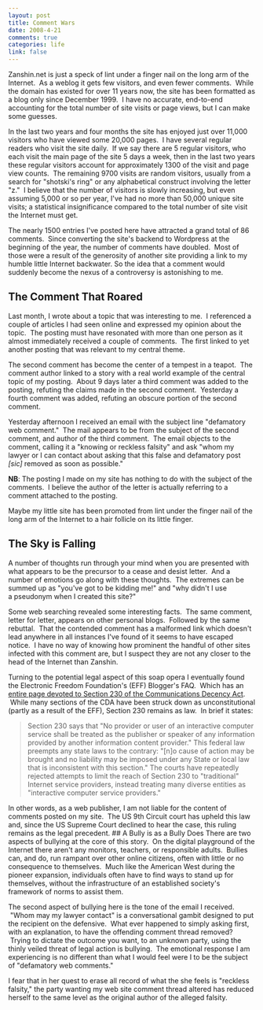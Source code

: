 ```yaml
--- 
layout: post
title: Comment Wars
date: 2008-4-21
comments: true
categories: life
link: false
---
```

Zanshin.net is just a speck of lint under a finger nail on the long arm of the Internet.  As a weblog it gets few visitors, and even fewer comments.  While the domain has existed for over 11 years now, the site has been formatted as a blog only since December 1999.  I have no accurate, end-to-end accounting for the total number of site visits or page views, but I can make some guesses. 

In the last two years and four months the site has enjoyed just over 11,000 visitors who have viewed some 20,000 pages.  I have several regular readers who visit the site daily.  If we say there are 5 regular visitors, who each visit the main page of the site 5 days a week, then in the last two years these regular visitors account for approximately 1300 of the visit and page view counts.  The remaining 9700 visits are random visitors, usually from a search for "shotski's ring" or any alphabetical construct involving the letter "z."  I believe that the number of visitors is slowly increasing, but even assuming 5,000 or so per year, I've had no more than 50,000 unique site visits; a statistical insignificance compared to the total number of site visit the Internet must get.

The nearly 1500 entries I've posted here have attracted a grand total of 86 comments.  Since converting the site's backend to Wordpress at the beginning of the year, the number of comments have doubled.  Most of those were a result of the generosity of another site providing a link to my humble little Internet backwater. So the idea that a comment would suddenly become the nexus of a controversy is astonishing to me.
## The Comment That Roared
Last month, I wrote about a topic that was interesting to me.  I referenced a couple of articles I had seen online and expressed my opinion about the topic.  The posting must have resonated with more than one person as it almost immediately received a couple of comments.  The first linked to yet another posting that was relevant to my central theme.

The second comment has become the center of a tempest in a teapot.  The comment author linked to a story with a real world example of the central topic of my posting.  About 9 days later a third comment was added to the posting, refuting the claims made in the second comment.  Yesterday a fourth comment was added, refuting an obscure portion of the second comment.

Yesterday afternoon I received an email with the subject line "defamatory web comment."  The mail appears to be from the subject of the second comment, and author of the third comment.  The email objects to the comment, calling it a "knowing or reckless falsity" and ask "whom my lawyer or I can contact about asking that this false and defamatory post <em>[sic]</em> removed as soon as possible."

<strong>NB</strong>: The posting I made on my site has nothing to do with the subject of the comments.  I believe the author of the letter is actually referring to a comment attached to the posting.

Maybe my little site has been promoted from lint under the finger nail of the long arm of the Internet to a hair follicle on its little finger.
## The Sky is Falling
A number of thoughts run through your mind when you are presented with what appears to be the precursor to a cease and desist letter.  And a number of emotions go along with these thoughts.  The extremes can be summed up as "you've got to be kidding me!" and "why didn't I use a pseudonym when I created this site?"

Some web searching revealed some interesting facts.  The same comment, letter for letter, appears on other personal blogs.  Followed by the same rebuttal.  That the contended comment has a malformed link which doesn't lead anywhere in all instances I've found of it seems to have escaped notice.  I have no way of knowing how prominent the handful of other sites infected with this comment are, but I suspect they are not any closer to the head of the Internet than Zanshin.

Turning to the potential legal aspect of this soap opera I eventually found the Electronic Freedom Foundation's (EFF) Blogger's FAQ.  Which has an <a title="Section 230 FAQ" href="http://w2.eff.org/bloggers/lg/faq-230.php">entire page devoted to Section 230 of the Communications Decency Act</a>.  While many sections of the CDA have been struck down as unconstitutional (partly as a result of the EFF), Section 230 remains as law.  In brief it states: 
<blockquote>Section 230 says that "No provider or user of an interactive computer service shall be treated as the publisher or speaker of any information provided by another information content provider." This federal law preempts any state laws to the contrary: "[n]o cause of action may be brought and no liability may be imposed under any State or local law that is inconsistent with this section." The courts have repeatedly rejected attempts to limit the reach of Section 230 to "traditional" Internet service providers, instead treating many diverse entities as "interactive computer service providers."</blockquote>
In other words, as a web publisher, I am not liable for the content of comments posted on my site.  The US 9th Circuit court has upheld this law and, since the US Supreme Court declined to hear the case, this ruling remains as the legal precedent.
## A Bully is as a Bully Does
There are two aspects of bullying at the core of this story.  On the digital playground of the Internet there aren't any monitors, teachers, or responsible adults.  Bullies can, and do, run rampant over other online citizens, often with little or no consequence to themselves.  Much like the American West during the pioneer expansion, individuals often have to find ways to stand up for themselves, without the infrastructure of an established society's framework of norms to assist them.

The second aspect of bullying here is the tone of the email I received.  "Whom may my lawyer contact" is a conversational gambit designed to put the recipient on the defensive.  What ever happened to simply asking first, with an explanation, to have the offending comment thread removed?  Trying to dictate the outcome you want, to an unknown party, using the thinly veiled threat of legal action is bullying.  The emotional response I am experiencing is no different than what I would feel were I to be the subject of "defamatory web comments."

I fear that in her quest to erase all record of what the she feels is "reckless falsity," the party wanting my web site comment thread altered has reduced herself to the same level as the original author of the alleged falsity.
